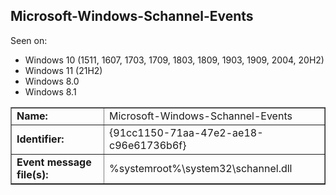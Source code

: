 ## Microsoft-Windows-Schannel-Events

Seen on:
* Windows 10 (1511, 1607, 1703, 1709, 1803, 1809, 1903, 1909, 2004, 20H2)
* Windows 11 (21H2)
* Windows 8.0
* Windows 8.1

<table border="1" class="docutils">
  <tbody>
    <tr>
      <td><b>Name:</b></td>
      <td>Microsoft-Windows-Schannel-Events</td>
    </tr>
    <tr>
      <td><b>Identifier:</b></td>
      <td>{91cc1150-71aa-47e2-ae18-c96e61736b6f}</td>
    </tr>
    <tr>
      <td><b>Event message file(s):</b></td>
      <td>%systemroot%\system32\schannel.dll</td>
    </tr>
  </tbody>
</table>

&nbsp;


